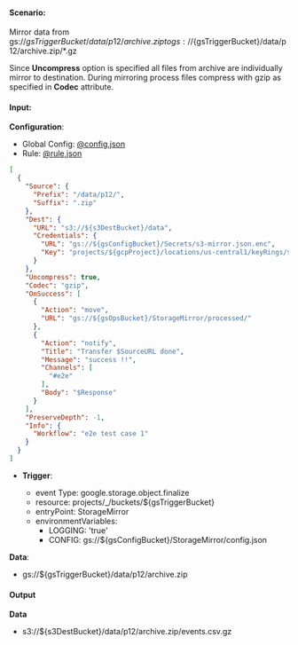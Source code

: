 #### Scenario:

Mirror data from gs://${gsTriggerBucket}/data/p12/archive.zip  to gs://${gsTriggerBucket}/data/p12/archive.zip/*.gz

Since **Uncompress** option is specified all files from archive are individually mirror to destination.
During mirroring process files compress with gzip as specified in **Codec** attribute.


#### Input:

**Configuration**:

* Global Config: [@config,json](../../../config/gs.json)
* Rule: [@rule,json](rule.json)

```json
[
  {
    "Source": {
      "Prefix": "/data/p12/",
      "Suffix": ".zip"
    },
    "Dest": {
      "URL": "s3://${s3DestBucket}/data",
      "Credentials": {
        "URL": "gs://${gsConfigBucket}/Secrets/s3-mirror.json.enc",
        "Key": "projects/${gcpProject}/locations/us-central1/keyRings/${gsPrefix}_ring/cryptoKeys/${gsPrefix}_key"
      }
    },
    "Uncompress": true,
    "Codec": "gzip",
    "OnSuccess": [
      {
        "Action": "move",
        "URL": "gs://${gsOpsBucket}/StorageMirror/processed/"
      },
      {
        "Action": "notify",
        "Title": "Transfer $SourceURL done",
        "Message": "success !!",
        "Channels": [
          "#e2e"
        ],
        "Body": "$Response"
      }
    ],
    "PreserveDepth": -1,
    "Info": {
      "Workflow": "e2e test case 1"
    }
  }
]
```


* **Trigger**:

    * event Type: google.storage.object.finalize
    * resource: projects/_/buckets/${gsTriggerBucket}
    * entryPoint: StorageMirror
    * environmentVariables:
      - LOGGING: 'true'
      - CONFIG: gs://${gsConfigBucket}/StorageMirror/config.json
 


**Data**:
- gs://${gsTriggerBucket}/data/p12/archive.zip


#### Output

**Data**
- s3://${s3DestBucket}/data/p12/archive.zip/events.csv.gz